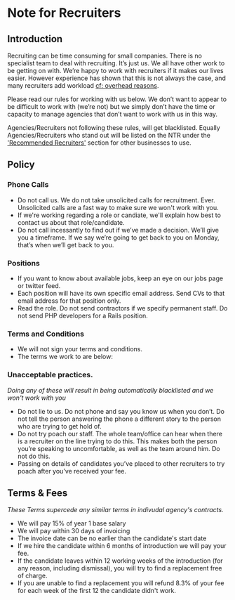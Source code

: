 # Note for Recruiters

## Introduction

Recruiting can be time consuming for small companies. There is no specialist team to deal with recruiting. It’s just us. We all have other work to be getting on with. We’re happy to work with recruiters if it makes our lives easier. However experience has shown that this is not always the case, and many recruiters add workload [cf: overhead reasons](overhead_reasons.md).

Please read our rules for working with us below. We don’t want to appear to be difficult to work with (we’re not) but we simply don’t have the time or capacity to manage agencies that don’t want to work with us in this way.

Agencies/Recruiters not following these rules, will get blacklisted. Equally Agencies/Recruiters who stand out will be listed on the NTR under the ['Recommended Recruiters'](recommended_recruiters.md) section for other businesses to use.

## Policy


### Phone Calls
* Do not call us. We do not take unsolicited calls for recruitment. Ever. Unsolicited calls are a fast way to make sure we won't work with you.
* If we're working regarding a role or candiate, we'll explain how best to contact us about that role/candidate.
* Do not call incessantly to find out if we’ve made a decision. We’ll give you a timeframe. If we say we’re going to get back to you on Monday, that’s when we’ll get back to you.

### Positions
* If you want to know about available jobs, keep an eye on our jobs page or twitter feed.
* Each position will have its own specific email address. Send CVs to that email address for that position only.
* Read the role. Do not send contractors if we specify permanent staff. Do not send PHP developers for a Rails position.

### Terms and Conditions
* We will not sign your terms and conditions. 
* The terms we work to are below:


### Unacceptable practices. 
_Doing any of these will result in being automatically blacklisted and we won't work with you_

* Do not lie to us. Do not phone and say you know us when you don’t. Do not tell the person answering the phone a different story to the person who are trying to get hold of.
* Do not try poach our staff. The whole team/office can hear when there is a recruiter on the line trying to do this. This makes both the person you’re speaking to uncomfortable, as well as the team around him. Do not do this.
* Passing on details of candidates you’ve placed to other recruiters to try poach after you’ve received your fee.



## Terms & Fees
_These Terms supercede any similar terms in indivudal agency's contracts._

* We will pay 15% of year 1 base salary
* We will pay within 30 days of invoicing
* The invoice date can be no earlier than the candidate's start date
* If we hire the candidate within 6 months of introduction we will pay your fee.
* If the candidate leaves within 12 working weeks of the introduction (for any reason, including dismissal), you will try to find a replacement free of charge.
* If you are unable to find a replacement you will refund 8.3% of your fee for each week of the first 12 the candidate didn't work.
